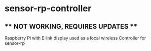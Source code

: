 # sensor-rp-controller 
** NOT WORKING, REQUIRES UPDATES **
-----------
Raspberry Pi with E-Ink display used as a local wireless Controller for sensor-rp
